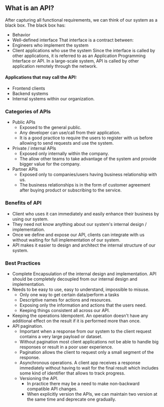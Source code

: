 ## What is an API?
After capturing all functional requirements, we can think of our system as a black box.
The black box has:  
  - Behavior
  - Well-defined interface
That interface is a contract between:
  - Engineers who implement the system
  - Client applications who use the system
Since the interface is called by other applications, it is referred to as an Application Programming Interface or API.
In a large-scale system, API is called by other application remotely through the network.

#### Applications that may call the API:
- Frontend clients
- Backend systems
- Internal systems within our organization.

### Categories of APIs
- Public APIs
  - Exposed to the general public.
  - Any developer can use/call from their application.
  - It is a good practice to require the users to register with us before allowing to send requests and use the system. 
- Private / internal APIs
  - Exposed only internally within the company.
  - The allow other teams to take advantage of the system and provide bigger value for the company. 
- Partner APIs
  - Exposed only to companies/users having business relationship with us.
  - The business relationships is in the form of customer agreement after buying product or subscribing to the service.

### Benefits of API
- Client who uses it can immediately and easily enhance their business by using our system.
- They need not know anything about our system's internal design / implementation.
- Once we define and expose our API, clients can integrate with us without waiting for full implementation of our system.
- API makes it easier to design and architect the internal structure of our system.

### Best Practices
- Complete Encapsulation of the internal design and implementation. API should be completely decoupled from our internal design and implementation.
- Needs to be easy to use, easy to understand, impossible to misuse.
  - Only one way to get certain data/perform a tasks
  - Descriptive names for actions and resources.
  - Exposing only the information and actions that the users need.
  - Keeping things consistent all across our API.
- Keeping the operations Idempotent. An operation doesn't have any additional effect on the result if it is performed more than once.
- API pagination.
  - Important when a response from our system to the client request contains a very large payload or dataset.
  - Without pagination most client applications not be able to handle big responses or result in a poor user experience.
  - Pagination allows the client to request only a small segment of the response.
  - Asynchronous operations. A client app receives a response immediately without having to wait for the final result which includes some kind of identifier that allows to track progress.
  - Versioning the API.
    - In practice there may be a need to make non-backward compatible API changes.
    - When explicitly version the APIs, we can maintain two version at the same time and deprecate one gradually.     
